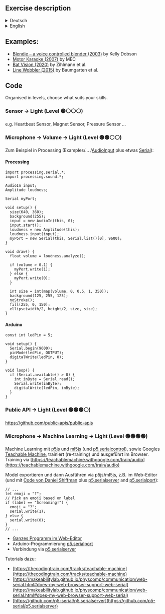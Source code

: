 ## Exercise description
<details>
  <summary>Deutsch</summary>
Experimentiert mit einer „komplexen“ Input Modality (z. B. Sound, Video, Temperatur, Herzfrequenz, Public API, Machine-Learning-Model) und entwerft eine Interaktion, die ein ungewöhnliches Verhalten erfordert, um die LED zu beeinflussen. Achtet wieder auf den Kontext bzw. erschließt eine neue Narrative und erkundet den Parameterraum der möglichen Interaktionen (von Verzögerungen bis zu Trainingsdaten).
</details>

<details>
  <summary>English</summary>
  Experiment with a "complex" input modality (e.g. sound, video, temperature, heart rate, public API, machine learning model) and design an interaction that requires unusual behaviour to influence the LED. Again, pay attention to the context or develop a new narrative and explore the parameter space of possible interactions (from delays to training data).
</details>


## Examples:
- [Blendie – a voice controlled blender (2003)](https://youtu.be/6DDkwdPaYmk) by Kelly Dobson
- [Motor Karaoke (2007)](https://youtu.be/kBnBZLJYwrg) by MEC
- [Bat Vision (2020)](https://vimeo.com/424791809) by Zihlmann et al.
- [Line Wobbler (2015)](https://www.aipanic.com/projects/wobbler) by Baumgarten et al.


## Code

Organised in levels, choose what suits your skills.

### Sensor → Light (Level 🟢⚪️⚪️⚪️)
e.g. Heartbeat Sensor, Magnet Sensor, Pressure Sensor ... 

### Microphone → Volume → Light (Level 🟢🟢⚪️⚪️)
Zum Beispiel in Processing (Examples/… /[AudioInput](https://github.com/processing/processing-sound/blob/master/examples/IO/AudioInput/AudioInput.pde) plus etwas [Serial](https://processing.org/reference/libraries/serial/Serial.html)):

#### Processing
```
import processing.serial.*;
import processing.sound.*;

AudioIn input;
Amplitude loudness;

Serial myPort;

void setup() {
  size(640, 360);
  background(255);
  input = new AudioIn(this, 0);
  input.start();
  loudness = new Amplitude(this);
  loudness.input(input);
  myPort = new Serial(this, Serial.list()[0], 9600);
}

void draw() {
  float volume = loudness.analyze();
    
  if (volume > 0.1) {
    myPort.write(1);
  } else {
    myPort.write(0);
  }

  int size = int(map(volume, 0, 0.5, 1, 350));
  background(125, 255, 125);
  noStroke();
  fill(255, 0, 150);
  ellipse(width/2, height/2, size, size);
}
```

#### Arduino 
```
const int ledPin = 5;

void setup() {
  Serial.begin(9600);
  pinMode(ledPin, OUTPUT);
  digitalWrite(ledPin, 0);
}

void loop() {
  if (Serial.available() > 0) {
    int inByte = Serial.read();
    Serial.write(inByte);
    digitalWrite(ledPin, inByte);
  }
}
```

### Public API → Light (Level 🟢🟢🟢⚪️)
https://github.com/public-apis/public-apis


### Microphone → Machine Learning → Light (Level 🟢🟢🟢🟢)
Machine Learning mit [p5js](https://p5js.org/) und [ml5js](https://ml5js.org/) (und [p5.serialcontrol](https://github.com/p5-serial/p5.serialcontrol)), sowie Googles [Teachable Machine](https://teachablemachine.withgoogle.com/), trainiert (re-training) und ausgeführt im Browser.
Training via [https://teachablemachine.withgoogle.com/train/audio](https://teachablemachine.withgoogle.com/train/audio)

Model exportieren und dann Ausführen via p5js/ml5js, z.B. im Web-Editor (und mit [Code von Daniel Shiffman](https://thecodingtrain.com/tracks/teachable-machine/teachable-machine/3-sound-classification) plus [p5.serialserver](https://github.com/p5-serial/p5.serialserver) and [p5.serialport](https://github.com/p5-serial/p5.serialport)):
```
// ...
let emoji = "?";
// Pick an emoji based on label
if (label == "Screaming!") {
  emoji = "?";
  serial.write(1);
} else {
  serial.write(0);
}
// ...
```

- [Ganzes Programm im Web-Editor](https://editor.p5js.org/wistoff/sketches/ys0KGH4-V)
- Arduino-Programmierung [p5.serialport](https://github.com/p5-serial/p5.serialport)
- Verbindung via [p5.serialserver](https://github.com/p5-serial/p5.serialserver)

Tutorials dazu:
- [https://thecodingtrain.com/tracks/teachable-machine](https://thecodingtrain.com/tracks/teachable-machine)
- [https://makeabilitylab.github.io/physcomp/communication/web-serial.html#does-my-web-browser-support-web-serial](https://makeabilitylab.github.io/physcomp/communication/web-serial.html#does-my-web-browser-support-web-serial)
- [https://github.com/p5-serial/p5.serialserver](https://github.com/p5-serial/p5.serialserver)